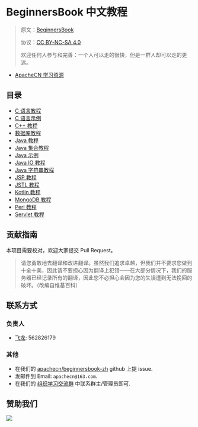 # BeginnersBook 中文教程

> 原文：[BeginnersBook](https://beginnersbook.com/)
> 
> 协议：[CC BY-NC-SA 4.0](http://creativecommons.org/licenses/by-nc-sa/4.0/)
> 
> 欢迎任何人参与和完善：一个人可以走的很快，但是一群人却可以走的更远。

* [ApacheCN 学习资源](http://docs.apachecn.org/)

## 目录

+   [C 语言教程](docs/c/SUMMARY.md)
+   [C 语言示例](docs/c-example/SUMMARY.md)
+   [C++ 教程](docs/cpp/SUMMARY.md)
+   [数据库教程](docs/dbms/SUMMARY.md)
+   [Java 教程](docs/java/SUMMARY.md)
+   [Java 集合教程](docs/java-collection/SUMMARY.md)
+   [Java 示例](docs/java-example/SUMMARY.md)
+   [Java IO 教程](docs/java-io/SUMMARY.md)
+   [Java 字符串教程](docs/java-string/SUMMARY.md)
+   [JSP 教程](docs/jsp/SUMMARY.md)
+   [JSTL 教程](docs/jstl/SUMMARY.md)
+   [Kotlin 教程](docs/kotlin/SUMMARY.md)
+   [MongoDB 教程](docs/mongodb/SUMMARY.md)
+   [Perl 教程](docs/perl/SUMMARY.md)
+   [Servlet 教程](docs/servlet/SUMMARY.md)

## 贡献指南

本项目需要校对，欢迎大家提交 Pull Request。

> 请您勇敢地去翻译和改进翻译。虽然我们追求卓越，但我们并不要求您做到十全十美，因此请不要担心因为翻译上犯错——在大部分情况下，我们的服务器已经记录所有的翻译，因此您不必担心会因为您的失误遭到无法挽回的破坏。（改编自维基百科）

## 联系方式

### 负责人

* [飞龙](https://github.com/wizardforcel): 562826179

### 其他

*   在我们的 [apachecn/beginnersbook-zh](https://github.com/apachecn/beginnersbook-zh) github 上提 issue.
*   发邮件到 Email: `apachecn@163.com`.
*   在我们的 [组织学习交流群](http://www.apachecn.org/organization/348.html) 中联系群主/管理员即可.

## 赞助我们

![](http://data.apachecn.org/img/about/donate.jpg)
